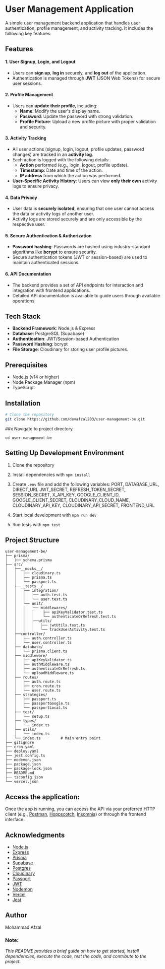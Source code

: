 # User Management Application

A simple user management backend application that handles user authentication, profile management, and activity tracking. It includes the following key features:

## Features

#### 1. **User Signup, Login, and Logout**

- Users can **sign up**, **log in** securely, and **log out** of the application.
- Authentication is managed through **JWT** (JSON Web Tokens) for secure user sessions.

#### 2. **Profile Management**

- Users can **update their profile**, including:
  - **Name**: Modify the user's display name.
  - **Password**: Update the password with strong validation.
  - **Profile Picture**: Upload a new profile picture with proper validation and security.

#### 3. **Activity Tracking**

- All user actions (signup, login, logout, profile updates, password changes) are tracked in an **activity log**.
- Each action is logged with the following details:
  - **Action** performed (e.g., login, logout, profile update).
  - **Timestamp**: Date and time of the action.
  - **IP address** from which the action was performed.
- **User-Specific Activity History**: Users can view **only their own** activity logs to ensure privacy.

#### 4. **Data Privacy**

- User data is **securely isolated**, ensuring that one user cannot access the data or activity logs of another user.
- Activity logs are stored securely and are only accessible by the respective user.

#### 5. **Secure Authentication & Authorization**

- **Password hashing**: Passwords are hashed using industry-standard algorithms like **bcrypt** to ensure security.
- Secure authentication tokens (JWT or session-based) are used to maintain authenticated sessions.

#### 6. **API Documentation**

- The backend provides a set of API endpoints for interaction and integration with frontend applications.
- Detailed API documentation is available to guide users through available operations.

## Tech Stack

- **Backend Framework**: Node.js & Express
- **Database**: PostgreSQL (Supabase)
- **Authentication**: JWT/Session-based Authentication
- **Password Hashing**: bcrypt
- **File Storage**: Cloudinary for storing user profile pictures.

## Prerequisites

- Node.js (v14 or higher)
- Node Package Manager (npm)
- TypeScript

## Installation

```bash
# Clone the repository
git clone https://github.com/devafzal203/user-management-be.git
```

##x Navigate to project directory

```
cd user-management-be
```

## Setting Up Development Environment

1. Clone the repository
2. Install dependencies with `npm install`

3. Create `.env` file and add the following variables: PORT, DATABASE_URL, DIRECT_URL JWT_SECRET, REFRESH_TOKEN_SECRET, SESSION_SECRET, X_API_KEY, GOOGLE_CLIENT_ID, GOOGLE_CLIENT_SECRET, CLOUDINARY_CLOUD_NAME, CLOUDINARY_API_KEY, CLOUDINARY_API_SECRET, FRONTEND_URL
4. Start local development with `npm run dev`
5. Run tests with `npm test`

## Project Structure

```
user-management-be/
├── prisma/
│   ├── schema.prisma
├── src/
│   ├──__mocks__/
│   │   ├── cloudinary.ts
│   │   ├── prisma.ts
│   │   └── passport.ts
│   ├──__tests__/
│   │   ├── integration/
│   │   │   ├── auth.test.ts
│   │   │   └── user.test.ts
│   │   └── unit/
│   │   │   └── middlewares/
│   │   │   │    ├── apiKeyValidator.test.ts
│   │   │   │    └── authenticateOrRefresh.test.ts
│   │   │   ├──utils/
│   │   │   │   ├── jwtUtils.test.ts
│   │   │   │   └── trackUserActivity.test.ts
│   ├──controller/
│   │   ├── auth.controller.ts
│   │   └── user.controller.ts
│   ├── database/
│   │   └── prisma.client.ts
│   ├── middleware/
│   │   ├── apiKeyValidator.ts
│   │   ├── authMiddleware.ts
│   │   ├── authenticateOrRefresh.ts
│   │   └── uploadMiddleware.ts
│   ├── routes/
│   │   ├── auth.route.ts
│   │   ├── cron.route.ts
│   │   └── user.route.ts
│   ├── strategies/
│   │   ├── passport.ts
│   │   ├── passportGoogle.ts
│   │   └── passportLocal.ts
│   ├── test/
│   │   └── setup.ts
│   ├── types/
│   │   └── index.ts
│   ├── utils/
│   │   └── index.ts
│   └── index.ts         # Main entry point
├── gitignore
├── cron.yaml
├── deploy.yaml
├── jest.config.ts
├── nodemon.json
├── package.json
├── package-lock.json
├── README.md
├── tsconfig.json
└── vercel.json
```

## Access the application:

Once the app is running, you can access the API via your preferred HTTP client (e.g., [Postman](https://www.postman.com/), [Hoppscotch](https://hoppscotch.io/), [Insomnia](https://insomnia.rest/)) or through the frontend interface.

## Acknowledgments

- [Node.js](https://nodejs.org/)
- [Express](https://expressjs.com/)
- [Prisma](https://www.prisma.io/)
- [Supabase](https://supabase.com/)
- [Postgres](https://www.postgresql.org/)
- [Cloudinary](https://cloudinary.com/)
- [Passport](http://www.passportjs.org/)
- [JWT](https://jwt.io/)
- [Nodemon](https://nodemon.io/)
- [Vercel](https://vercel.com/)
- [Jest](https://jestjs.io/)

## Author

Mohammad Afzal

### Note:

_This README provides a brief guide on how to get started, install dependencies, execute the code, test the code, and contribute to the project._

